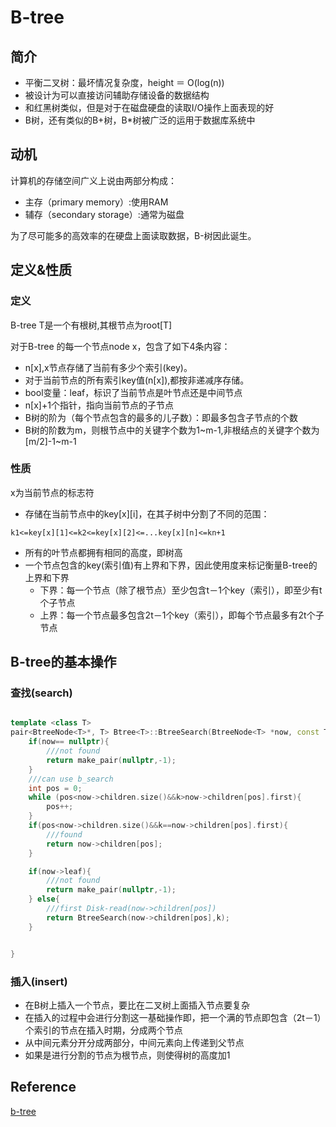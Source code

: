 # B-tree

## 简介

+ 平衡二叉树：最坏情况复杂度，height ＝ O(log(n)) 
+ 被设计为可以直接访问辅助存储设备的数据结构
+ 和红黑树类似，但是对于在磁盘硬盘的读取I/O操作上面表现的好
+ B树，还有类似的B+树，B*树被广泛的运用于数据库系统中

## 动机

计算机的存储空间广义上说由两部分构成：

+ 主存（primary memory）:使用RAM
+ 辅存（secondary storage）:通常为磁盘

为了尽可能多的高效率的在硬盘上面读取数据，B-树因此诞生。

## 定义&性质

### 定义

B-tree T是一个有根树,其根节点为root[T]

对于B-tree 的每一个节点node x，包含了如下4条内容：

+ n[x],x节点存储了当前有多少个索引(key)。
+ 对于当前节点的所有索引key值(n[x]),都按非递减序存储。
+ bool变量：leaf，标识了当前节点是叶节点还是中间节点
+ n[x]+1个指针，指向当前节点的子节点
+ B树的阶为（每个节点包含的最多的儿子数）：即最多包含子节点的个数
+ B树的阶数为m，则根节点中的关键字个数为1~m-1,非根结点的关键字个数为[m/2]-1~m-1

### 性质
x为当前节点的标志符

+ 存储在当前节点中的key[x][i]，在其子树中分割了不同的范围：

```
k1<=key[x][1]<=k2<=key[x][2]<=...key[x][n]<=kn+1
```

+ 所有的叶节点都拥有相同的高度，即树高
+ 一个节点包含的key(索引值)有上界和下界，因此使用度来标记衡量B-tree的上界和下界
	- 下界：每一个节点（除了根节点）至少包含t－1个key（索引），即至少有t个子节点
	- 上界：每一个节点最多包含2t－1个key（索引），即每个节点最多有2t个子节点


## B-tree的基本操作

### 查找(search)

``` c++

template <class T>
pair<BtreeNode<T>*, T> Btree<T>::BtreeSearch(BtreeNode<T> *now, const T &k) {
    if(now== nullptr){
        ///not found
        return make_pair(nullptr,-1);
    }
    ///can use b_search
    int pos = 0;
    while (pos<now->children.size()&&k>now->children[pos].first){
        pos++;
    }
    if(pos<now->children.size()&&k==now->children[pos].first){
        ///found
        return now->children[pos];
    }

    if(now->leaf){
        ///not found
        return make_pair(nullptr,-1);
    } else{
        ///first Disk-read(now->children[pos])
        return BtreeSearch(now->children[pos],k);
    }


}
```

### 插入(insert)

+ 在B树上插入一个节点，要比在二叉树上面插入节点要复杂
+ 在插入的过程中会进行分割这一基础操作即，把一个满的节点即包含（2t－1）个索引的节点在插入时期，分成两个节点
+ 从中间元素分开分成两部分，中间元素向上传递到父节点
+ 如果是进行分割的节点为根节点，则使得树的高度加1

## Reference
[b-tree](http://www.di.ufpb.br/lucidio/Btrees.pdf)


